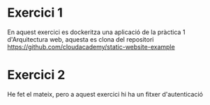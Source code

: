 # Exercici 1

En aquest exercici es dockeritza una aplicació de la pràctica 1 d'Arquitectura web, aquesta es clona del repositori https://github.com/cloudacademy/static-website-example

# Exercici 2 

He fet el mateix, pero a aquest exercici hi ha un fitxer d'autenticació